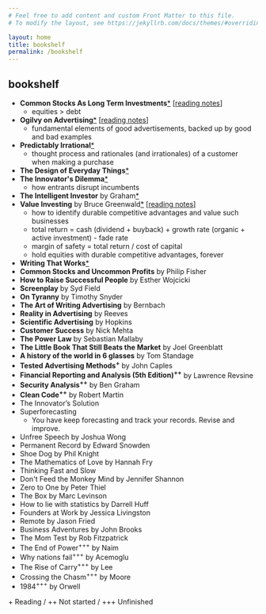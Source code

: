 ```yaml
---
# Feel free to add content and custom Front Matter to this file.
# To modify the layout, see https://jekyllrb.com/docs/themes/#overriding-theme-defaults

layout: home
title: bookshelf
permalink: /bookshelf
---
```


## bookshelf

- **Common Stocks As Long Term Investments**[*](https://www.amazon.com/Common-Stocks-Long-Term-Investments-ebook/dp/B0B9TZ8LD9/ref=tmm_kin_swatch_0?_encoding=UTF8&qid=1687152061&sr=8-1) [[reading notes](/essays/common-stocks)]
  - equities > debt
- **Ogilvy on Advertising**[*](https://www.amazon.com/Ogilvy-Advertising-David-ebook/dp/B00EMXBZKA/ref=tmm_kin_swatch_0?_encoding=UTF8&qid=1687148627&sr=8-1) [[reading notes](/essays/ogilvy-on-ads)]
  - fundamental elements of good advertisements, backed up by good and bad examples
- **Predictably Irrational**[*](https://www.amazon.com/Predictably-Irrational-Revised-Expanded-Decisions-ebook/dp/B002C949KE/ref=tmm_kin_swatch_0?_encoding=UTF8&qid=1687148577&sr=8-1)
  - thought process and rationales (and irrationales) of a customer when making a purchase
- **The Design of Everyday Things**[*](https://www.amazon.com/Design-Everyday-Things-Revised-Expanded-ebook/dp/B00E257T6C/ref=tmm_kin_swatch_0?_encoding=UTF8&qid=1687152011&sr=8-1)
- **The Innovator's Dilemma**[*](https://www.amazon.com/Innovators-Dilemma-Technologies-Management-Innovation-ebook/dp/B012BLTM6I/ref=tmm_kin_swatch_0?_encoding=UTF8&qid=1687152102&sr=8-1)
  - how entrants disrupt incumbents
- **The Intelligent Investor** by Graham[*](https://www.amazon.com/Intelligent-Investor-Collins-Business-Essentials-ebook/dp/B000FC12C8/ref=sr_1_2?keywords=The+Intelligent+Investor&qid=1687152046&sr=8-2)
- **Value Investing** by Bruce Greenwald[*](https://www.amazon.com/Value-Investing-Graham-Buffett-Finance-ebook/dp/B08M5C79D9/ref=tmm_kin_swatch_0?_encoding=UTF8&qid=1687149048&sr=8-2) [[reading notes](/essays/value-investing)]
  - how to identify durable competitive advantages and value such businesses
  - total return = cash (dividend + buyback) + growth rate (organic + active investment) - fade rate
  - margin of safety = total return / cost of capital
  - hold equities with durable competitive advantages, forever
- **Writing That Works**[*](https://www.amazon.com/Writing-That-Works-3rd-Communicate-ebook/dp/B0040GJDSA/ref=tmm_kin_swatch_0?_encoding=UTF8&qid=1687152124&sr=8-1)
- **Common Stocks and Uncommon Profits** by Philip Fisher
- **How to Raise Successful People** by Esther Wojcicki
- **Screenplay** by Syd Field
- **On Tyranny** by Timothy Snyder
- **The Art of Writing Advertising** by Bernbach
- **Reality in Advertising** by Reeves
- **Scientific Advertising** by Hopkins
- **Customer Success** by Nick Mehta
- **The Power Law** by Sebastian Mallaby
- **The Little Book That Still Beats the Market** by Joel Greenblatt
- **A history of the world in 6 glasses** by Tom Standage
- **Tested Advertising Methods<sup>+</sup>** by John Caples
- **Financial Reporting and Analysis (5th Edition)<sup>++</sup>** by Lawrence Revsine
- **Security Analysis<sup>++</sup>** by Ben Graham
- **Clean Code<sup>++</sup>** by Robert Martin
- The Innovator’s Solution
- Superforecasting
  - You have keep forecasting and track your records. Revise and improve.
- Unfree Speech by Joshua Wong
- Permanent Record by Edward Snowden
- Shoe Dog by Phil Knight
- The Mathematics of Love by Hannah Fry
- Thinking Fast and Slow
- Don't Feed the Monkey Mind by Jennifer Shannon
- Zero to One by Peter Thiel
- The Box by Marc Levinson
- How to lie with statistics by Darrell Huff
- Founders at Work by Jessica Livingston
- Remote by Jason Fried
- Business Adventures by John Brooks
- The Mom Test by Rob Fitzpatrick
- The End of Power<sup>+++</sup> by Naim
- Why nations fail<sup>+++</sup> by Acemoglu
- The Rise of Carry<sup>+++</sup> by Lee
- Crossing the Chasm<sup>+++</sup> by Moore
- 1984<sup>+++</sup> by Orwell

\+ Reading / ++ Not started / +++ Unfinished